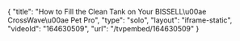 {
    "title": "How to Fill the Clean Tank on Your BISSELL\u00ae CrossWave\u00ae Pet Pro",
    "type": "solo",
    "layout": "iframe-static",
    "videoId": "164630509",
    "url": "\/tvpembed\/164630509"
}